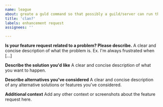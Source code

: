 ```yaml
---
name: league
about: greate a guld command so that possibly a guild/server can run this command so that one person from that server cannot rob another person from that same server no matter which guild
title: 'clan?'
labels: enhancement request
assignees: ''

---
```


**Is your feature request related to a problem? Please describe.**
A clear and concise description of what the problem is. Ex. I'm always frustrated when [...]

**Describe the solution you'd like**
A clear and concise description of what you want to happen.

**Describe alternatives you've considered**
A clear and concise description of any alternative solutions or features you've considered.

**Additional context**
Add any other context or screenshots about the feature request here.
